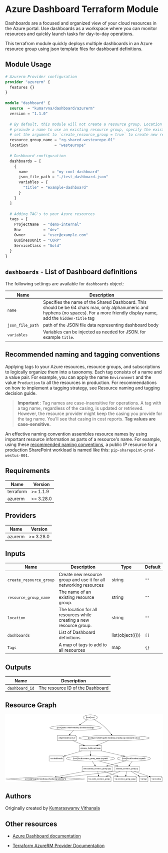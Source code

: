 # Azure Dashboard Terraform Module

Dashboards are a focused and organized view of your cloud resources in the Azure portal. Use dashboards as a workspace where you can monitor resources and quickly launch tasks for day-to-day operations.

This terrafrom module quickly deploys multiple dashboards in an Azure resource group using json template files for dashboard definitions.

## Module Usage

```terraform
# Azurerm Provider configuration
provider "azurerm" {
  features {}
}

module "dashboard" {
  source  = "kumarvna/dashboard/azurerm"
  version = "1.1.0"

  # By default, this module will not create a resource group. Location will be same as existing RG.
  # proivde a name to use an existing resource group, specify the existing resource group name, 
  # set the argument to `create_resource_group = true` to create new resrouce group.
  resource_group_name = "rg-shared-westeurope-01"
  location            = "westeurope"

  # Dashboard configuration
  dashboards = [
    {
      name           = "my-cool-dashboard"
      json_file_path = "./test_dashboard.json"
      variables = {
        "title" = "example-dashboard"
      }
    }
  ]

  # Adding TAG's to your Azure resources 
  tags = {
    ProjectName  = "demo-internal"
    Env          = "dev"
    Owner        = "user@example.com"
    BusinessUnit = "CORP"
    ServiceClass = "Gold"
  }
}
```

## `dashboards` - List of Dashboard definitions

The following settings are available for `dashboards` object:

| Name | Description
|--|--
`name`|Specifies the name of the Shared Dashboard. This should be be 64 chars max, only alphanumeric and hyphens (no spaces). For a more friendly display name, add the `hidden-title` tag
`json_file_path`|path of the JSON file data representing dashboard body
`variables`|Variables can be injected as needed for JSON. for example `title`.

## Recommended naming and tagging conventions

Applying tags to your Azure resources, resource groups, and subscriptions to logically organize them into a taxonomy. Each tag consists of a name and a value pair. For example, you can apply the name `Environment` and the value `Production` to all the resources in production.
For recommendations on how to implement a tagging strategy, see Resource naming and tagging decision guide.

>**Important** :
Tag names are case-insensitive for operations. A tag with a tag name, regardless of the casing, is updated or retrieved. However, the resource provider might keep the casing you provide for the tag name. You'll see that casing in cost reports. **Tag values are case-sensitive.**

An effective naming convention assembles resource names by using important resource information as parts of a resource's name. For example, using these [recommended naming conventions](https://docs.microsoft.com/en-us/azure/cloud-adoption-framework/ready/azure-best-practices/naming-and-tagging#example-names), a public IP resource for a production SharePoint workload is named like this: `pip-sharepoint-prod-westus-001`.

## Requirements

| Name | Version |
|------|---------|
| terraform | >= 1.1.9 |
| azurerm | >= 3.28.0 |

## Providers

| Name | Version |
|------|---------|
| azurerm | >= 3.28.0 |

## Inputs

Name | Description | Type | Default
---- | ----------- | ---- | -------
`create_resource_group`|Create new resource group and use it for all networking resources|string|`""`
`resource_group_name`|The name of an existing resource group.|string|`""`
`location`|The location for all resources while creating a new resource group.|string|`""`
`dashboards`|List of Dashboard definitions|list(object({}))|`[]`
`Tags`|A map of tags to add to all resources|map|`{}`

## Outputs

Name | Description
---- | -----------
`dashboard_id`|The resource ID of the Dashboard

## Resource Graph

![](graph.png)

## Authors

Originally created by [Kumaraswamy Vithanala](mailto:kumarvna@gmail.com)

## Other resources

- [Azure Dashboard documentation](https://docs.microsoft.com/en-us/azure/azure-portal/azure-portal-dashboards)

- [Terraform AzureRM Provider Documentation](https://www.terraform.io/docs/providers/azurerm/index.html)
